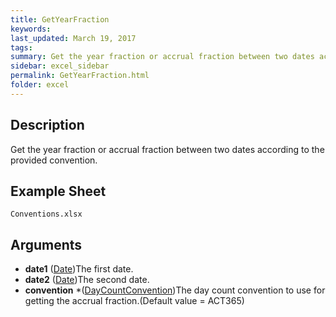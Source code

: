 ```yaml
---
title: GetYearFraction
keywords:
last_updated: March 19, 2017
tags:
summary: Get the year fraction or accrual fraction between two dates according to the provided convention.
sidebar: excel_sidebar
permalink: GetYearFraction.html
folder: excel
---
```


## Description
Get the year fraction or accrual fraction between two dates according to the provided convention.

<!--HUMAN EDIT START-->

<!--## Details-->

<!--HUMAN EDIT END-->

## Example Sheet

    Conventions.xlsx

## Arguments

* **date1** ([Date](Date.html))The first date.
* **date2** ([Date](Date.html))The second date.
* **convention** *([DayCountConvention](DayCountConvention.html))The day count convention to use for getting the accrual fraction.(Default value = ACT365)

<!--HUMAN EDIT START-->

<!--## Validation-->

<!--HUMAN EDIT END-->

